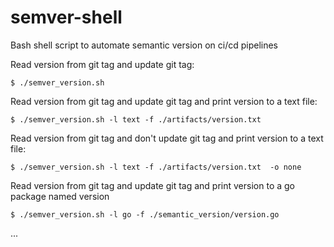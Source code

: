 # semver-shell
Bash shell script to automate semantic version on ci/cd pipelines

Read version from git tag and update git tag:

```shell
$ ./semver_version.sh
```

Read version from git tag and update git tag and print version to a text file:

```shell
$ ./semver_version.sh -l text -f ./artifacts/version.txt
```

Read version from git tag and don't update git tag and print version to a text file:

```shell
$ ./semver_version.sh -l text -f ./artifacts/version.txt  -o none
```

Read version from git tag and update git tag and print version to a go package named version

```shell
$ ./semver_version.sh -l go -f ./semantic_version/version.go
```

...
